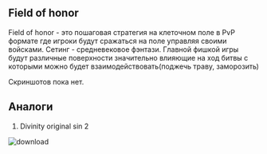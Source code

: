 ## Field of honor
Field of honor - это пошаговая стратегия на клеточном поле в PvP формате где игроки будут сражаться на поле управляя своими войсками. Сетинг - средневековое фэнтази. Главной фишкой игры будут различные поверхности значительно влияющие на ход битвы с которыми можно будет взаимодействовать(поджечь траву, заморозить)

Скриншотов пока нет.

## Аналоги
1) Divinity original sin 2


![download](https://github.com/EpischeMaus/Game/assets/148483581/d328d025-fddc-4e8a-ad26-61d4290d03ca)
